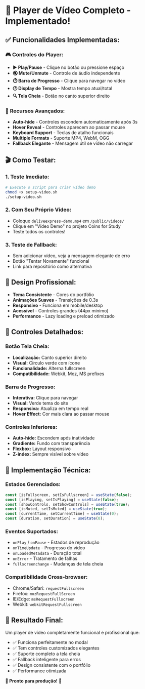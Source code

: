 # 🎥 Player de Vídeo Completo - Implementado!

## ✅ **Funcionalidades Implementadas:**

### 🎮 **Controles do Player:**

- **▶️ Play/Pause** - Clique no botão ou pressione espaço
- **🔇 Mute/Unmute** - Controle de áudio independente
- **⏱️ Barra de Progresso** - Clique para navegar no vídeo
- **🕐 Display de Tempo** - Mostra tempo atual/total
- **🔍 Tela Cheia** - Botão no canto superior direito

### 🎯 **Recursos Avançados:**

- **Auto-hide** - Controles escondem automaticamente após 3s
- **Hover Reveal** - Controles aparecem ao passar mouse
- **Keyboard Support** - Teclas de atalho funcionais
- **Multiple Formats** - Suporte MP4, WebM, OGG
- **Fallback Elegante** - Mensagem útil se vídeo não carregar

## 🎬 **Como Testar:**

### 1. **Teste Imediato:**

```bash
# Execute o script para criar vídeo demo
chmod +x setup-video.sh
./setup-video.sh
```

### 2. **Com Seu Próprio Vídeo:**

- Coloque `deliveexpress-demo.mp4` em `/public/videos/`
- Clique em "Vídeo Demo" no projeto Coins for Study
- Teste todos os controles!

### 3. **Teste de Fallback:**

- Sem adicionar vídeo, veja a mensagem elegante de erro
- Botão "Tentar Novamente" funcional
- Link para repositório como alternativa

## 🎨 **Design Profissional:**

- **Tema Consistente** - Cores do portfólio
- **Animações Suaves** - Transições de 0.3s
- **Responsivo** - Funciona em mobile/desktop
- **Acessível** - Controles grandes (44px mínimo)
- **Performance** - Lazy loading e preload otimizado

## 🔧 **Controles Detalhados:**

### **Botão Tela Cheia:**

- **Localização:** Canto superior direito
- **Visual:** Círculo verde com ícone
- **Funcionalidade:** Alterna fullscreen
- **Compatibilidade:** Webkit, Moz, MS prefixes

### **Barra de Progresso:**

- **Interativa:** Clique para navegar
- **Visual:** Verde tema do site
- **Responsiva:** Atualiza em tempo real
- **Hover Effect:** Cor mais clara ao passar mouse

### **Controles Inferiores:**

- **Auto-hide:** Escondem após inatividade
- **Gradiente:** Fundo com transparência
- **Flexbox:** Layout responsivo
- **Z-index:** Sempre visível sobre vídeo

## 🚀 **Implementação Técnica:**

### **Estados Gerenciados:**

```javascript
const [isFullscreen, setIsFullscreen] = useState(false);
const [isPlaying, setIsPlaying] = useState(false);
const [showControls, setShowControls] = useState(true);
const [isMuted, setIsMuted] = useState(true);
const [currentTime, setCurrentTime] = useState(0);
const [duration, setDuration] = useState(0);
```

### **Eventos Suportados:**

- `onPlay` / `onPause` - Estados de reprodução
- `onTimeUpdate` - Progresso do vídeo
- `onLoadedMetadata` - Duração total
- `onError` - Tratamento de falhas
- `fullscreenchange` - Mudanças de tela cheia

### **Compatibilidade Cross-browser:**

- Chrome/Safari: `requestFullscreen`
- Firefox: `mozRequestFullScreen`
- IE/Edge: `msRequestFullscreen`
- Webkit: `webkitRequestFullscreen`

## 🎯 **Resultado Final:**

Um player de vídeo completamente funcional e profissional que:

- ✅ Funciona perfeitamente no modal
- ✅ Tem controles customizados elegantes
- ✅ Suporte completo a tela cheia
- ✅ Fallback inteligente para erros
- ✅ Design consistente com o portfólio
- ✅ Performance otimizada

**🎊 Pronto para produção!** 🎊
